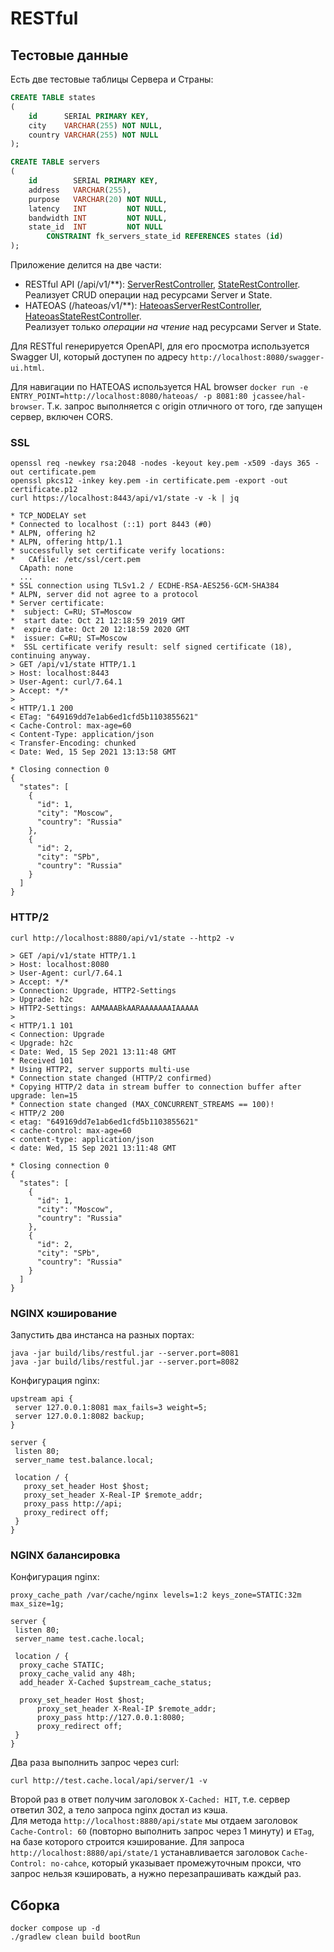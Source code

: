 # RESTful

## Тестовые данные

Есть две тестовые таблицы Сервера и Страны:

```sql
CREATE TABLE states
(
    id      SERIAL PRIMARY KEY,
    city    VARCHAR(255) NOT NULL,
    country VARCHAR(255) NOT NULL
);

CREATE TABLE servers
(
    id        SERIAL PRIMARY KEY,
    address   VARCHAR(255),
    purpose   VARCHAR(20) NOT NULL,
    latency   INT         NOT NULL,
    bandwidth INT         NOT NULL,
    state_id  INT         NOT NULL
        CONSTRAINT fk_servers_state_id REFERENCES states (id)
);
```

Приложение делится на две части:

* RESTful API (/api/v1/**): [ServerRestController](src/main/java/ru/romanow/simple/web/ServerRestController.kt),
  [StateRestController](src/main/java/ru/romanow/simple/web/StateRestController.kt).  
  Реализует CRUD операции над ресурсами Server и State.
* HATEOAS (/hateoas/v1/**):
  [HateoasServerRestController](src/main/java/ru/romanow/simple/web/HateoasServerRestController.kt),
  [HateoasStateRestController](src/main/java/ru/romanow/simple/web/HateoasStateRestController.kt).  
  Реализует только _операции на чтение_ над ресурсами Server и State.

Для RESTful генерируется OpenAPI, для его просмотра используется Swagger UI, который доступен по
адресу `http://localhost:8080/swagger-ui.html`.

Для навигации по HATEOAS используется HAL
browser `docker run -e ENTRY_POINT=http://localhost:8080/hateoas/ -p 8081:80 jcassee/hal-browser`. Т.к. запрос
выполняется с origin отличного от того, где запущен сервер, включен CORS.

### SSL

```shell
openssl req -newkey rsa:2048 -nodes -keyout key.pem -x509 -days 365 -out certificate.pem
openssl pkcs12 -inkey key.pem -in certificate.pem -export -out certificate.p12
curl https://localhost:8443/api/v1/state -v -k | jq

* TCP_NODELAY set
* Connected to localhost (::1) port 8443 (#0)
* ALPN, offering h2
* ALPN, offering http/1.1
* successfully set certificate verify locations:
*   CAfile: /etc/ssl/cert.pem
  CApath: none
  ...
* SSL connection using TLSv1.2 / ECDHE-RSA-AES256-GCM-SHA384
* ALPN, server did not agree to a protocol
* Server certificate:
*  subject: C=RU; ST=Moscow
*  start date: Oct 21 12:18:59 2019 GMT
*  expire date: Oct 20 12:18:59 2020 GMT
*  issuer: C=RU; ST=Moscow
*  SSL certificate verify result: self signed certificate (18), continuing anyway.
> GET /api/v1/state HTTP/1.1
> Host: localhost:8443
> User-Agent: curl/7.64.1
> Accept: */*
> 
< HTTP/1.1 200 
< ETag: "649169dd7e1ab6ed1cfd5b1103855621"
< Cache-Control: max-age=60
< Content-Type: application/json
< Transfer-Encoding: chunked
< Date: Wed, 15 Sep 2021 13:13:58 GMT

* Closing connection 0
{
  "states": [
    {
      "id": 1,
      "city": "Moscow",
      "country": "Russia"
    },
    {
      "id": 2,
      "city": "SPb",
      "country": "Russia"
    }
  ]
}
```

### HTTP/2

```shell
curl http://localhost:8880/api/v1/state --http2 -v

> GET /api/v1/state HTTP/1.1
> Host: localhost:8080
> User-Agent: curl/7.64.1
> Accept: */*
> Connection: Upgrade, HTTP2-Settings
> Upgrade: h2c
> HTTP2-Settings: AAMAAABkAARAAAAAAAIAAAAA
> 
< HTTP/1.1 101 
< Connection: Upgrade
< Upgrade: h2c
< Date: Wed, 15 Sep 2021 13:11:48 GMT
* Received 101
* Using HTTP2, server supports multi-use
* Connection state changed (HTTP/2 confirmed)
* Copying HTTP/2 data in stream buffer to connection buffer after upgrade: len=15
* Connection state changed (MAX_CONCURRENT_STREAMS == 100)!
< HTTP/2 200 
< etag: "649169dd7e1ab6ed1cfd5b1103855621"
< cache-control: max-age=60
< content-type: application/json
< date: Wed, 15 Sep 2021 13:11:48 GMT

* Closing connection 0
{
  "states": [
    {
      "id": 1,
      "city": "Moscow",
      "country": "Russia"
    },
    {
      "id": 2,
      "city": "SPb",
      "country": "Russia"
    }
  ]
}
```

### NGINX кэширование

Запустить два инстанса на разных портах:

```shell script
java -jar build/libs/restful.jar --server.port=8081
java -jar build/libs/restful.jar --server.port=8082
```

Конфигурация nginx:

```
upstream api {
 server 127.0.0.1:8081 max_fails=3 weight=5;
 server 127.0.0.1:8082 backup;
}

server {
 listen 80;
 server_name test.balance.local;

 location / {
   proxy_set_header Host $host;
   proxy_set_header X-Real-IP $remote_addr;
   proxy_pass http://api;
   proxy_redirect off;
 }
}
```

### NGINX балансировка

Конфигурация nginx:

```
proxy_cache_path /var/cache/nginx levels=1:2 keys_zone=STATIC:32m max_size=1g;

server {
 listen 80;
 server_name test.cache.local;

 location / {
  proxy_cache STATIC;
  proxy_cache_valid any 48h;
  add_header X-Cached $upstream_cache_status;

  proxy_set_header Host $host;
      proxy_set_header X-Real-IP $remote_addr;
      proxy_pass http://127.0.0.1:8080;
      proxy_redirect off;
 }
}
```

Два раза выполнить запрос через curl:

```shell script
curl http://test.cache.local/api/server/1 -v
```

Второй раз в ответ получим заголовок `X-Cached: HIT`, т.е. сервер ответил 302, а тело запроса nginx достал из кэша.  
Для метода `http://localhost:8880/api/state` мы отдаем заголовок `Cache-Control: 60` (повторно выполнить запрос через 1
минуту) и `ETag`, на базе которого строится кэширование. Для запроса `http://localhost:8880/api/state/1` устанавливается
заголовок `Cache-Control: no-cahce`, который указывает промежуточным прокси, что запрос нельзя кэшировать, а нужно
перезапрашивать каждый раз.

## Сборка

```shell
docker compose up -d
./gradlew clean build bootRun
```